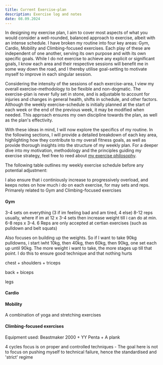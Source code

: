 ```yaml
---
title: Current Exercise-plan
description: Exercise log and notes
date: 08.09.2024
---
```


In designing my exercise plan, I aim to cover most aspects of what you would consider a well-rounded, balanced approach to exercise, albeit with an intense schedule. I have broken my routine into four key areas: Gym, Cardio, Mobility and Climbing-focused exercises. Each play of these are independent of one another, serving its own purpose and with its own specific goals. While I do not exercise to achieve any explicit or significant goals, I know each area and their respective sessions will benefit me in some way down the road, and I thereby utilise goal-setting to motivate myself to improve in each singular session. 

Considering the intensity of the sessions of each exercise-area, I view my overall exercise-methodology to be flexible and non-dogmatic. The exercise-plan is never fully set in stone, and is adjustable to account for injuries and changes in general health, shifts in schedule, and other factors. Although the weekly exercise-schedule is initially planned at the start of each week or the end of the previous week, it may be modified when needed. This approach ensures my own discipline towards the plan, as well as the plan's effectivity. 

With these ideas in mind, I will now explore the specifics of my routine. In the following sections, I will provide a detailed breakdown of each key area, highlighting how they contribute to my overall fitness goals, as well as provide thorough insights into the structure of my weekly plan. For a deeper dive into my motivation, methodology and the principles guiding my exercise strategy, feel free to reed about [my exercise philosophy](https://haavard.netlify.app/content/blog/other_thoughts_and_notes/workoutphilosophy).

The following table outlines my weekly exercise schedule before any potential adjustment:
<content-table :headers="['Day', 'Key area', 'Focus area', 'Additional Comments']" :rows="[
    ['Monday', 'Rest', '', ''],
    ['Tuesday', 'Cardio + Climbing-focused exercises', 'Low-intensity cardio + Interval core- and finger-excersies', ''],
    ['Wednesday', 'Gym + Mobility', 'Back + Mobility', ''],
    ['Thursday', 'Cardio + Climbing-focused exercises', 'Medium-intensity cardio + Interval core- and finger-excersies', ''],
    ['Friday', 'Gym + Mobility', 'Chest and Shoulders + Mobility', ''],
    ['Saturday', 'Cardio + Climbing-focused exercises', 'Low-intensity cardio + Bouldering-session', ''],
    ['Sunday', 'Gym + Mobility', 'Legs + Mobility', ''],
]">
</content-table>

I also ensure that i continiously increase to progressively overload, and keeps notes on how much i do on each exercise, for may sets and reps. Primarely related to Gym and Climbing-focused exercises


#### Gym

3-4 sets on everything (3 if im feeling bad and am tired, 4 else)
8-12 reps usually, where if im at 12 x 3-4 sets then increase weight till i can do at min. 6-8 reps x 3-4. 6 Reps are only accepted at certian exercises (such as pulldown and belt squats)

Also focuses on building up the weights. So if I want to take 90kg pulldowns, i start iwht 10kg, then 40kg, then 60kg, then 90kg, one set each up until 90kg. The more weight i want to take, the more stages up till that  point. I do this to ensure good technique and that nothing hurts

chest + shoulders + triceps
<content-table :headers="['Exercise', 'Muscle Groups', 'Sets and Repitions', 'Additional Comments']" :rows="[
    ['Iso-lateral Benchpress', '', '3-4 Sets of 8-12 Reps', ''],
    ['Iso-lateral Dumbbell Shoulderpress', '', '3-4 Sets of 8-12 Reps', ''],
    ['Uni-lateral Triceps Extension (Cable)', '', '3-4 Sets of 8-12 Reps', ''],
    ['Uni-lateral Leaning Lateral Raise (Cable)', '', '3-4 Sets of 8-12 Reps', ''],
    ['Iso-lateral Incline Dumbbell Benchpress', '', '3-4 Sets of 8-12 Reps', ''],
    ['Iso-lateral Incline Flies', '', '3-4 Sets of 8-12 Reps', ''],
]">
</content-table>

back + biceps
<content-table :headers="['Exercise', 'Muscle Groups', 'Sets and Repitions', 'Additional Comments']" :rows="[
    ['Pullup', '', '3-4 Sets of 12 Reps', 'Serves as a harder warm-up'],
    ['Uni-lateral External Rotation (Cable)', '', '3-4 Sets of 12-15 Reps', 'Low weights '],
    ['Uni-lateral Lever Underhand Pulldown', '', '3-4 Sets of 6-12 Reps', ''],
    ['Uni-lateral Internal Rotation (Cable)', '', '3-4 Sets of 12-15 Reps', ''],
    ['Iso-lateral Row', '', '3-4 Sets of 8-12 Reps', ''],
    ['Uni-lateral Forward-leaning Bicep Curl (Cable)', '', '3-4 Sets of 8-12 Reps', ''],
]">
</content-table>



legs
<content-table :headers="['Exercise', 'Muscle Groups', 'Sets and Repitions', 'Additional Comments']" :rows="[
    ['Belt Squats', '', '4 Sets of 6-12 Reps', ''],
    ['Uni-lateral Standing Leg Curls', '', '4 Sets for 8-12 Reps', ''],
    ['Calf raise', '', '4 Sets of 10-15 Reps', ''],
    ['Quad-focused Hacksquat', '', '3-4 Sets for 8-12 Reps', ''],
    ['Plate-loaded Hipthurst', '', '3-4 Sets of 8-12 Reps', ''],
]">
</content-table>



#### Cardio


<content-table :headers="['Exercise', '', '', 'Additional Comments']" :rows="[
    ['Low-intensity cardio', '', '', ''],
    ['Medium-intensity cardio', '', '', ''],
    ['High-intensity cardio', '', '', 'Due to persisting knots in my calfs, this is not included in the plan'],
]">
</content-table>


#### Mobility

A combination of yoga and stretching exercises

<content-table :headers="['Muscle Groups', 'Stretches and Poses', 'Stretches using a Foam-roller', 'Additional Comments']" :rows="[
    ['Wrists and Forearms', 'Wrist Rotation, Wrist Movement, Wrist Walks', '', ''],
    ['Chest, Shoulders and Back', 'Lateral Stretch, Seated Shoulder Extension, Thread The Needle, Downward-Facing Dog, Child`s pose, Cat/Cow', '', ''],
    ['Abs, Legs and Hips', 'Cobra Pose (+ Cat/Cow from before), Deep Runner Lunge (+ World`s Greatest Stretch), 90/90, Seated Butterfly Pose, Garland pose, Frog Pose, Single-Leg Frog Pose, Standing Straddle Stretch, Forward Fold, Wall Calf Stretch', '', ''],
]">
</content-table>


#### Climbing-focused exercises

Equipment used: Beastmaker 2000 + YY Penta + A plank

4 cycles
focus is on proper and controlled techniques - The goal here is not to focus on pushing myself to technical failure, hence the standardised and 'strict' regime

<content-table :headers="['Exercise', 'Muscle Groups', 'Repitition | Time', 'Additional Comments']" :rows="[
    ['Pullup', '', '12 Reps', ''],
    ['Lying Kneetuck', '', '20 Reps', ''],
    ['Sideplank', '', '45 Seconds per Side', ''],
    ['Hangboard', '', '10s/8s On/Off for 6 Mini-sets', 'Holds used: 0 Degree Sloper, 4 Finger Crimp (20mm), 20 Degree Sloper, Elbow-Locked 4 Finger Crimp (20mm). Previously used holds includes 4 Finger Crimp (10mm), Big 2 Finger Pockets'],
    ['Flutterkicks', '', '50 Reps', ''],
    ['Hanging Kneetuck', '', '12 Reps', ''],
]">
</content-table>



